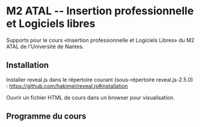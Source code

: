 M2 ATAL -- Insertion professionnelle et Logiciels libres
========================================================

Supports pour le cours «Insertion professionnelle et Logiciels Libres» du M2 ATAL de l'Université de Nantes.

Installation
------------

Installer reveal.js dans le répertoire courant (sous-répertoire reveal.js-2.5.0) :
   https://github.com/hakimel/reveal.js#installation

Ouvrir un fichier HTML de cours dans un browser pour visualisation.

Programme du cours
------------------


